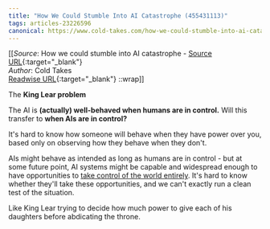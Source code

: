 ```yaml
---
title: "How We Could Stumble Into AI Catastrophe (455431113)"
tags: articles-23226596
canonical: https://www.cold-takes.com/how-we-could-stumble-into-ai-catastrophe/
---
```


[[_Source_: How we could stumble into AI catastrophe - [Source URL](https://www.cold-takes.com/how-we-could-stumble-into-ai-catastrophe/){:target="_blank"}<br>
_Author_: Cold Takes<br>
[Readwise URL](https://readwise.io/open/455431113){:target="_blank"}
::wrap]]

The **King Lear problem**

The AI is **(actually) well-behaved when humans are in control.** Will this transfer to **when AIs are in control?**

It's hard to know how someone will behave when they have power over you, based only on observing how they behave when they don't.

AIs might behave as intended as long as humans are in control - but at some future point, AI systems might be capable and widespread enough to have opportunities to [take control of the world entirely](https://www.cold-takes.com/ai-could-defeat-all-of-us-combined/). It's hard to know whether they'll take these opportunities, and we can't exactly run a clean test of the situation.

Like King Lear trying to decide how much power to give each of his daughters before abdicating the throne.
